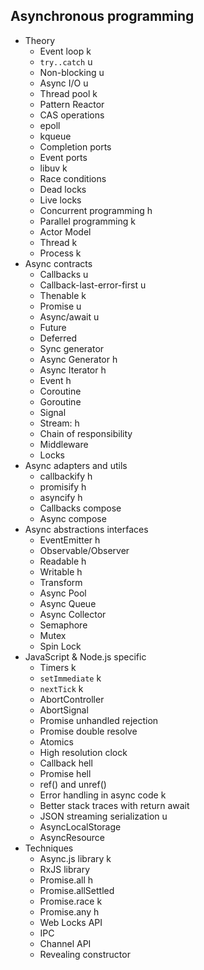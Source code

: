 ## Asynchronous programming

- Theory
  - Event loop k
  - `try..catch` u
  - Non-blocking u
  - Async I/O u
  - Thread pool k
  - Pattern Reactor
  - CAS operations
  - epoll
  - kqueue
  - Completion ports
  - Event ports
  - libuv k
  - Race conditions
  - Dead locks
  - Live locks
  - Concurrent programming h
  - Parallel programming k
  - Actor Model
  - Thread k
  - Process k
- Async contracts
  - Callbacks u
  - Callback-last-error-first u
  - Thenable k
  - Promise u
  - Async/await u
  - Future
  - Deferred
  - Sync generator
  - Async Generator h
  - Async Iterator h
  - Event h
  - Coroutine
  - Goroutine
  - Signal
  - Stream: h
  - Chain of responsibility
  - Middleware
  - Locks
- Async adapters and utils
  - callbackify h
  - promisify h
  - asyncify h
  - Callbacks compose
  - Async compose
- Async abstractions interfaces
  - EventEmitter h
  - Observable/Observer
  - Readable h
  - Writable h
  - Transform
  - Async Pool
  - Async Queue
  - Async Collector
  - Semaphore
  - Mutex
  - Spin Lock
- JavaScript & Node.js specific
  - Timers k
  - `setImmediate` k
  - `nextTick` k
  - AbortController
  - AbortSignal
  - Promise unhandled rejection
  - Promise double resolve
  - Atomics
  - High resolution clock
  - Callback hell
  - Promise hell
  - ref() and unref()
  - Error handling in async code k
  - Better stack traces with return await
  - JSON streaming serialization u
  - AsyncLocalStorage
  - AsyncResource
- Techniques
  - Async.js library k
  - RxJS library
  - Promise.all h
  - Promise.allSettled
  - Promise.race k
  - Promise.any h
  - Web Locks API
  - IPC
  - Channel API
  - Revealing constructor
